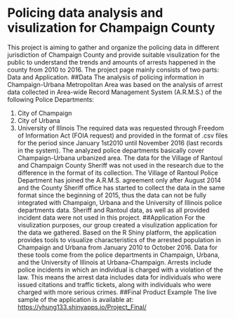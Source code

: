 # Policing data analysis and visulization for Champaign County
This project is aiming to gather and organize the policing data in different jurisdiction of Champaign County and provide suitable visulization for the public to understand the trends and amounts of arrests happened in the county from 2010 to 2016.
The project page mainly consists of two parts: Data and Application.
##Data
The analysis of policing information in Champaign-Urbana Metropolitan Area was based on the analysis of arrest data collected in Area-wide Record Management System (A.R.M.S.) of the following Police Departments:
1.	City of Champaign
2.	City of Urbana 
3.	University of Illinois
The required data was requested through Freedom of Information Act (FOIA request) and provided in the format of .csv files for the period since January 1st2010 until November 2016 (last records in the system). The analyzed police departments basically cover Champaign-Urbana urbanized area. 
The data for the Village of Rantoul and Champaign County Sheriff was not used in the research due to the difference in the format of its collection. The Village of Rantoul Police Department has joined the A.R.M.S. agreement only after August 2014 and the County Sheriff office has started to collect the data in the same format since the beginning of 2015, thus the data can not be fully integrated with Champaign, Urbana and the University of Illinois police departments data. Sheriff and Rantoul data, as well as all provided incident data were not used in this project.
##Application
For the visulization purposes, our group created a visulization application for the data we gathered. Based on the R Shiny platform, the application provides tools to visualize characteristics of the arrested population in Champaign and Urbana from January 2010 to October 2016. Data for these tools come from the police departments in Champaign, Urbana, and the University of Illinois at Urbana-Champaign. Arrests include police incidents in which an individual is charged with a violation of the law. This means the arrest data includes data for individuals who were issued citations and traffic tickets, along with individuals who were charged with more serious crimes.
##Final Product Example
The live sample of the application is available at: https://yhung133.shinyapps.io/Project_Final/
